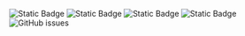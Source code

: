 ![Static Badge](https://img.shields.io/badge/blacklists-60-000000) ![Static Badge](https://img.shields.io/badge/blacklisted-3066793-cc0000) ![Static Badge](https://img.shields.io/badge/whitelisted-2243-00CC00) ![Static Badge](https://img.shields.io/badge/streaming_blacklist-28107-000000) ![GitHub issues](https://img.shields.io/github/issues/fabriziosalmi/blacklists)
